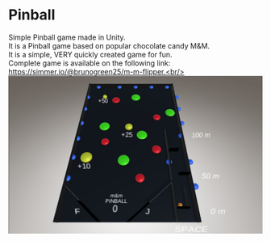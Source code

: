 # Pinball
Simple Pinball game made in Unity. <br/>
It is a Pinball game based on popular chocolate candy M&M.<br/>
It is a simple, VERY quickly created game for fun.<br/>
Complete game is available on the following link: https://simmer.io/@brunogreen25/m-m-flipper.<br/>
![cannot load image](./screenshot.jpg "Screenshot 1")
